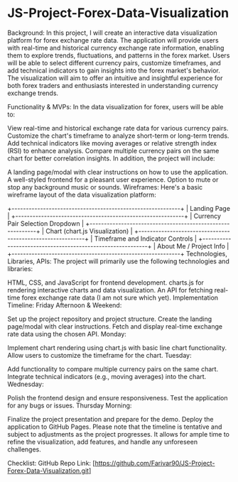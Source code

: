 # JS-Project-Forex-Data-Visualization

Background:
In this project, I will create an interactive data visualization platform for forex exchange rate data. The application will provide users with real-time and historical currency exchange rate information, enabling them to explore trends, fluctuations, and patterns in the forex market. Users will be able to select different currency pairs, customize timeframes, and add technical indicators to gain insights into the forex market's behavior. The visualization will aim to offer an intuitive and insightful experience for both forex traders and enthusiasts interested in understanding currency exchange trends.

Functionality & MVPs:
In the data visualization for forex, users will be able to:

View real-time and historical exchange rate data for various currency pairs.
Customize the chart's timeframe to analyze short-term or long-term trends.
Add technical indicators like moving averages or relative strength index (RSI) to enhance analysis.
Compare multiple currency pairs on the same chart for better correlation insights.
In addition, the project will include:

A landing page/modal with clear instructions on how to use the application.
A well-styled frontend for a pleasant user experience.
Option to mute or stop any background music or sounds.
Wireframes:
Here's a basic wireframe layout of the data visualization platform:


+-----------------------------------------------------------+
|                       Landing Page                         |
+-----------------------------------------------------------+
|               Currency Pair Selection Dropdown            |
+-----------------------------------------------------------+
|                      Chart (chart.js Visualization)             |
+-----------------------------------------------------------+
|               Timeframe and Indicator Controls            |
+-----------------------------------------------------------+
|                    About Me / Project Info                |
+-----------------------------------------------------------+
Technologies, Libraries, APIs:
The project will primarily use the following technologies and libraries:

HTML, CSS, and JavaScript for frontend development.
charts.js for rendering interactive charts and data visualization.
An API for fetching real-time forex exchange rate data (I am not sure which yet).
Implementation Timeline:
Friday Afternoon & Weekend:

Set up the project repository and project structure.
Create the landing page/modal with clear instructions.
Fetch and display real-time exchange rate data using the chosen API.
Monday:

Implement chart rendering using chart.js with basic line chart functionality.
Allow users to customize the timeframe for the chart.
Tuesday:

Add functionality to compare multiple currency pairs on the same chart.
Integrate technical indicators (e.g., moving averages) into the chart.
Wednesday:

Polish the frontend design and ensure responsiveness.
Test the application for any bugs or issues.
Thursday Morning:

Finalize the project presentation and prepare for the demo.
Deploy the application to GitHub Pages.
Please note that the timeline is tentative and subject to adjustments as the project progresses. It allows for ample time to refine the visualization, add features, and handle any unforeseen challenges.

Checklist:
GitHub Repo Link: [https://github.com/Farivar90/JS-Project-Forex-Data-Visualization.git]
